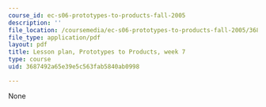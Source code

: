 ```yaml
---
course_id: ec-s06-prototypes-to-products-fall-2005
description: ''
file_location: /coursemedia/ec-s06-prototypes-to-products-fall-2005/3687492a65e39e5c563fab5840ab0998_MITEC_S06F05_lp7_1.pdf
file_type: application/pdf
layout: pdf
title: Lesson plan, Prototypes to Products, week 7
type: course
uid: 3687492a65e39e5c563fab5840ab0998

---
```

None
